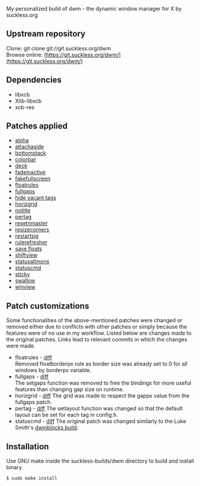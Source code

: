 My personalized build of dwm - the dynamic window manager for X by suckless.org

## Upstream repository
Clone: git clone git://git.suckless.org/dwm  
Browse online: [https://git.suckless.org/dwm/](https://git.suckless.org/dwm/)

## Dependencies
- libxcb
- Xlib-libxcb
- xcb-res

## Patches applied
- [alpha](https://dwm.suckless.org/patches/alpha/dwm-alpha-20201019-61bb8b2.diff)
- [attachaside](https://dwm.suckless.org/patches/attachaside/dwm-attachaside-6.3.diff)
- [bottomstack](https://dwm.suckless.org/patches/bottomstack/dwm-bottomstack-6.1.diff)
- [colorbar](https://dwm.suckless.org/patches/colorbar/dwm-colorbar-6.2.diff)
- [deck](https://dwm.suckless.org/patches/deck/dwm-deck-double-6.2.diff)
- [fadeinactive](https://dwm.suckless.org/patches/fadeinactive/dwm-fadeinactive-20211114-a786211.diff)
- [fakefullscreen](https://dwm.suckless.org/patches/fakefullscreen/dwm-fakefullscreen-20210714-138b405.diff)
- [floatrules](https://dwm.suckless.org/patches/floatrules/dwm-floatrules-20210801-138b405.diff)
- [fullgaps](https://dwm.suckless.org/patches/fullgaps/dwm-fullgaps-6.2.diff)
- [hide vacant tags](https://dwm.suckless.org/patches/hide_vacant_tags/dwm-hide_vacant_tags-6.3.diff)
- [horizgrid](https://dwm.suckless.org/patches/horizgrid/dwm-horizgrid-6.1.diff)
- [notitle](https://dwm.suckless.org/patches/notitle/dwm-notitle-6.2.diff)
- [pertag](https://dwm.suckless.org/patches/pertag/dwm-pertag-20200914-61bb8b2.diff)
- [resetnmaster](https://dwm.suckless.org/patches/resetnmaster/dwm-resetnmaster-pertag-6.3.diff)
- [resizecorners](https://dwm.suckless.org/patches/resizecorners/dwm-resizecorners-6.2.diff)
- [restartsig](https://dwm.suckless.org/patches/restartsig/dwm-restartsig-20180523-6.2.diff)
- [rulerefresher](https://dwm.suckless.org/patches/rulerefresher/dwm-rulerefresher-6.2.diff)
- [save floats](https://dwm.suckless.org/patches/save_floats/dwm-savefloats-20181212-b69c870.diff)
- [shiftview](https://github.com/baj0k/suckless-builds/commit/eedb5ce78ce2a2b87dc1012479d8301ba8482b84)
- [statusallmons](https://dwm.suckless.org/patches/statusallmons/dwm-statusallmons-6.2.diff)
- [statuscmd](https://dwm.suckless.org/patches/statuscmd/dwm-statuscmd-20210405-67d76bd.diff)
- [sticky](https://dwm.suckless.org/patches/sticky/dwm-sticky-6.1.diff)
- [swallow](https://dwm.suckless.org/patches/swallow/dwm-swallow-20201211-61bb8b2.diff)
- [winview](https://dwm.suckless.org/patches/winview/dwm-6.0-winview.diff)

## Patch customizations
Some functionalities of the above-mentioned patches were changed or removed either due to conflicts with other patches or simply because the features were of no use in my workflow. Listed below are changes made to the original patches. Links lead to relevant commits in which the changes were made.
- floatrules - [diff](https://github.com/baj0k/suckless-builds/commit/8fe82911a5c340dde990d57b0c58fbdf98942ed0)  
Removed floatborderpx rule as border size was already set to 0 for all windows by borderpx variable. 
- fullgaps - [diff](https://github.com/baj0k/suckless-builds/commit/bb92d6fcc7fd2850ed8474a85ad57ddcc9454914)  
The setgaps function was removed to free the bindings for more useful features than changing gap size on runtime.
- horizgrid - [diff](https://github.com/baj0k/suckless-builds/commit/58991f029ff07f8965608234aa80eab27534ac31)
The grid was made to respect the gappx value from the fullgaps patch.
- pertag - [diff](tbd)
The setlayout function was changed so that the default layout can be set for each tag in config.h.
- statuscmd - [diff](https://github.com/baj0k/suckless-builds/commit/241e935a8c17c107c19d7601b4ac058f9516932a)
The original patch was changed similarly to the Luke Smith's [dwmblocks build](https://github.com/LukeSmithxyz/dwmblocks).

## Installation
Use GNU make inside the suckless-builds/dwm directory to build and install binary.
```
$ sudo make install
```
